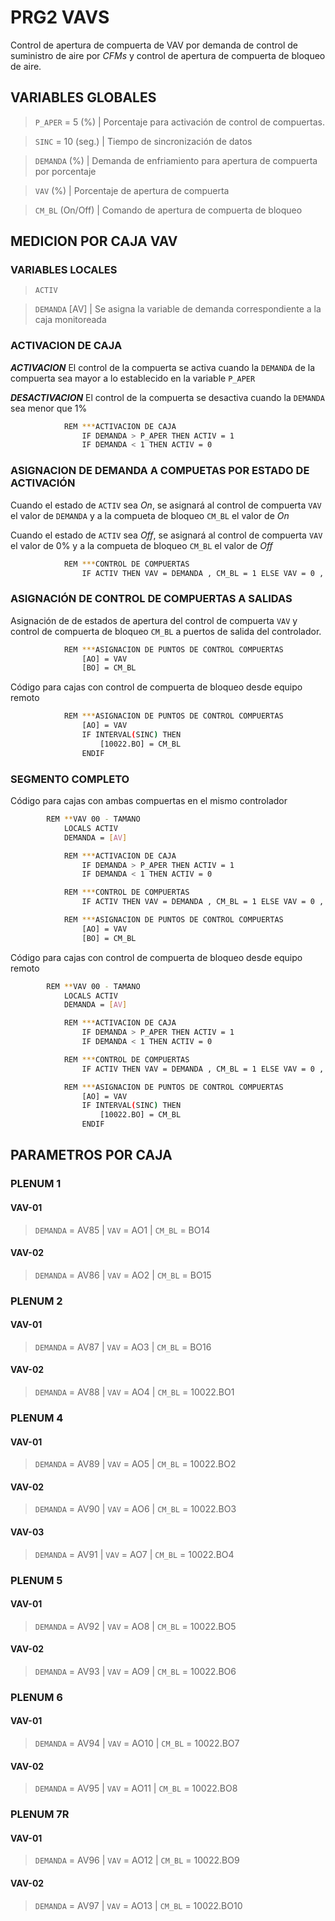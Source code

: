 # PRG2 VAVS

Control de apertura de compuerta de VAV por demanda de control de suministro de aire por *CFMs* y control de apertura de compuerta de bloqueo de aire.

## VARIABLES GLOBALES

> `P_APER` =  5 (%) | Porcentaje para activación de control de compuertas.

> `SINC` = 10 (seg.) | Tiempo de sincronización de datos

> `DEMANDA` (%) | Demanda de enfriamiento para apertura de compuerta por porcentaje

> `VAV` (%) | Porcentaje de apertura de compuerta

> `CM_BL` (On/Off) | Comando de apertura de compuerta de bloqueo

## MEDICION POR CAJA VAV

### VARIABLES LOCALES

> `ACTIV` 

> `DEMANDA` [AV] | Se asigna la variable de demanda correspondiente a la caja monitoreada

### ACTIVACION DE CAJA

***ACTIVACION*** El control de la compuerta se activa cuando la `DEMANDA` de la compuerta sea mayor a lo establecido en la variable `P_APER`

***DESACTIVACION*** El control de la compuerta se desactiva cuando la `DEMANDA` sea menor que 1%

```bash
			REM ***ACTIVACION DE CAJA
				IF DEMANDA > P_APER THEN ACTIV = 1
				IF DEMANDA < 1 THEN ACTIV = 0
```

### ASIGNACION DE DEMANDA A COMPUETAS POR ESTADO DE ACTIVACIÓN

Cuando el estado de `ACTIV` sea *On*, se asignará al control de compuerta `VAV` el valor de `DEMANDA` y a la compueta de bloqueo `CM_BL` el valor de *On*

Cuando el estado de `ACTIV` sea *Off*, se asignará al control de compuerta `VAV` el valor de 0% y a la compueta de bloqueo `CM_BL` el valor de *Off*

```bash
			REM ***CONTROL DE COMPUERTAS
				IF ACTIV THEN VAV = DEMANDA , CM_BL = 1 ELSE VAV = 0 , CM_BL = 0

```

### ASIGNACIÓN DE CONTROL DE COMPUERTAS A SALIDAS 

Asignación de de estados de apertura del control de compuerta `VAV` y control de compuerta de bloqueo `CM_BL` a puertos de salida del controlador.

```bash
			REM ***ASIGNACION DE PUNTOS DE CONTROL COMPUERTAS
				[AO] = VAV
				[BO] = CM_BL
```

Código para cajas con control de compuerta de bloqueo desde equipo remoto

```bash
			REM ***ASIGNACION DE PUNTOS DE CONTROL COMPUERTAS
				[AO] = VAV
				IF INTERVAL(SINC) THEN
					[10022.BO] = CM_BL
				ENDIF
```

### SEGMENTO COMPLETO

Código para cajas con ambas compuertas en el mismo controlador

```bash
		REM **VAV 00 - TAMANO
			LOCALS ACTIV
			DEMANDA = [AV]

			REM ***ACTIVACION DE CAJA
				IF DEMANDA > P_APER THEN ACTIV = 1
				IF DEMANDA < 1 THEN ACTIV = 0

			REM ***CONTROL DE COMPUERTAS
				IF ACTIV THEN VAV = DEMANDA , CM_BL = 1 ELSE VAV = 0 , CM_BL = 0

			REM ***ASIGNACION DE PUNTOS DE CONTROL COMPUERTAS
				[AO] = VAV
				[BO] = CM_BL
```

Código para cajas con control de compuerta de bloqueo desde equipo remoto

```bash
        REM **VAV 00 - TAMANO 
			LOCALS ACTIV
			DEMANDA = [AV]

			REM ***ACTIVACION DE CAJA
				IF DEMANDA > P_APER THEN ACTIV = 1
				IF DEMANDA < 1 THEN ACTIV = 0

			REM ***CONTROL DE COMPUERTAS
				IF ACTIV THEN VAV = DEMANDA , CM_BL = 1 ELSE VAV = 0 , CM_BL = 0

			REM ***ASIGNACION DE PUNTOS DE CONTROL COMPUERTAS
				[AO] = VAV
				IF INTERVAL(SINC) THEN
					[10022.BO] = CM_BL
				ENDIF
```

## PARAMETROS POR CAJA

### PLENUM 1

#### VAV-01

> `DEMANDA` = AV85 | `VAV` = AO1 | `CM_BL` = BO14

#### VAV-02

> `DEMANDA` = AV86 | `VAV` = AO2 | `CM_BL` = BO15

### PLENUM 2

#### VAV-01

> `DEMANDA` = AV87 | `VAV` = AO3 | `CM_BL` = BO16

#### VAV-02

> `DEMANDA` = AV88 | `VAV` = AO4 | `CM_BL` = 10022.BO1

### PLENUM 4

#### VAV-01

> `DEMANDA` = AV89 | `VAV` = AO5 | `CM_BL` = 10022.BO2

#### VAV-02

> `DEMANDA` = AV90 | `VAV` = AO6 | `CM_BL` = 10022.BO3

#### VAV-03

> `DEMANDA` = AV91 | `VAV` = AO7 | `CM_BL` = 10022.BO4

### PLENUM 5

#### VAV-01

> `DEMANDA` = AV92 | `VAV` = AO8 | `CM_BL` = 10022.BO5

#### VAV-02

> `DEMANDA` = AV93 | `VAV` = AO9 | `CM_BL` = 10022.BO6

### PLENUM 6

#### VAV-01

> `DEMANDA` = AV94 | `VAV` = AO10 | `CM_BL` = 10022.BO7

#### VAV-02

> `DEMANDA` = AV95 | `VAV` = AO11 | `CM_BL` = 10022.BO8

### PLENUM 7R

#### VAV-01

> `DEMANDA` = AV96 | `VAV` = AO12 | `CM_BL` = 10022.BO9

#### VAV-02

> `DEMANDA` = AV97 | `VAV` = AO13 | `CM_BL` = 10022.BO10